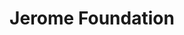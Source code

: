 ---
layout: project
title: Jerome Foundation
permalink: /projects/jeromefdn/
subhead: Website redesign, 2011
link: http://jeromefdn.org/
image: jeromefdn.jpg
excerpt: <p>This site features a database of Jerome grantees as well as grantee news and events. The site is easy for the Jerome Foundation staff to update and manage. I worked with another Drupal developer to build the grant application portion of the site.</p> 

---